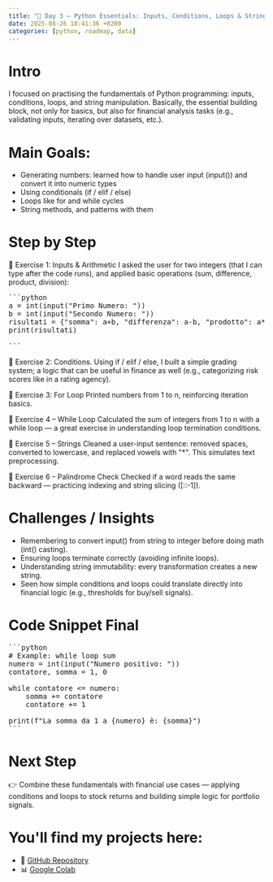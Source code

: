 ```yaml
---
title: "📖 Day 3 – Python Essentials: Inputs, Conditions, Loops & Strings"
date: 2025-08-26 18:41:36 +0200
categories: [python, roadmap, data]
---
```


# Intro

I focused on practising the fundamentals of Python programming: inputs, conditions, loops, and string manipulation. Basically, the essential building block, not only for basics, but also for financial analysis tasks (e.g., validating inputs, iterating over datasets, etc.).

# Main Goals:

- Generating numbers: learned how to handle user input (input()) and convert it into numeric types
- Using conditionals (if / elif / else)
- Loops like for and while cycles
- String methods, and patterns with them

# Step by Step
📍 Exercise 1: Inputs & Arithmetic
I asked the user for two integers (that I can type after the code runs), and applied basic operations (sum, difference, product, division):

<pre>
```python
a = int(input("Primo Numero: "))
b = int(input("Secondo Numero: "))
risultati = {"somma": a+b, "differenza": a-b, "prodotto": a*b, "divisione": round(a/b, 2)}
print(risultati)

```
</pre>

📍 Exercise 2: Conditions.
Using if / elif / else, I built a simple grading system; a logic that can be useful in finance as well (e.g., categorizing risk scores like in a rating agency).

📍 Exercise 3: For Loop
Printed numbers from 1 to n, reinforcing iteration basics.

📍 Exercise 4 – While Loop
Calculated the sum of integers from 1 to n with a while loop — a great exercise in understanding loop termination conditions.

📍 Exercise 5 – Strings
Cleaned a user-input sentence: removed spaces, converted to lowercase, and replaced vowels with "*". This simulates text preprocessing.

📍 Exercise 6 – Palindrome Check
Checked if a word reads the same backward — practicing indexing and string slicing ([::-1]).


# Challenges / Insights

- Remembering to convert input() from string to integer before doing math (int() casting).
- Ensuring loops terminate correctly (avoiding infinite loops).
- Understanding string immutability: every transformation creates a new string.
- Seen how simple conditions and loops could translate directly into financial logic (e.g., thresholds for buy/sell signals).

# Code Snippet Final

<pre>
```python
# Example: while loop sum
numero = int(input("Numero positivo: "))
contatore, somma = 1, 0

while contatore <= numero:
    somma += contatore
    contatore += 1

print(f"La somma da 1 a {numero} è: {somma}")
```
</pre>

# Next Step
👉 Combine these fundamentals with financial use cases — applying conditions and loops to stock returns and building simple logic for portfolio signals.

# You'll find my projects here:
- 🔗 [GitHub Repository](https://github.com/DLPietro/learning-roadmap)
- 📊 [Google Colab](https://colab.research.google.com/github/DLPietro/learning-roadmap/blob/main/week-1/exercises.ipynb)
